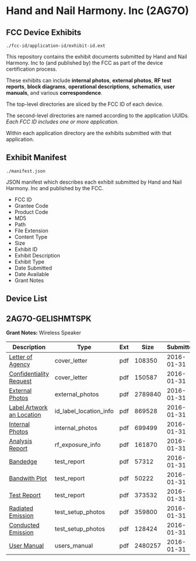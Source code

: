 # Hand and Nail Harmony. Inc (2AG7O)
## FCC Device Exhibits

```
./fcc-id/application-id/exhibit-id.ext
```

This repository contains the exhibit documents submitted by Hand and Nail Harmony. Inc to (and published by) the FCC as part of the device certification process.

These exhibits can include **internal photos**, **external photos**, **RF test reports**, **block diagrams**, **operational descriptions**, **schematics**, **user manuals**, and various **correspondence**.

The top-level directories are sliced by the FCC ID of each device.

The second-level directories are named according to the application UUIDs. *Each FCC ID includes one or more application.*

Within each application directory are the exhibits submitted with that application. 

## Exhibit Manifest

```
./manifest.json
```

JSON manifest which describes each exhibit submitted by Hand and Nail Harmony. Inc and published by the FCC.

- FCC ID
- Grantee Code
- Product Code
- MD5
- Path
- File Extension
- Content Type
- Size
- Exhibit ID
- Exhibit Description
- Exhibit Type
- Date Submitted
- Date Available
- Grant Notes

## Device List
## 2AG7O-GELISHMTSPK
**Grant Notes:** Wireless Speaker

| Description | Type | Ext | Size | Submitted | Available |
| ----------- | ---- | --- | ---- | --------- | --------- |
| [Letter of Agency](2AG7O-GELISHMTSPK/dea5f6c92bff702702dd163fdfea1472/2891104.pdf) | cover_letter | pdf | 108350 | 2016-01-31 | 2016-01-31 |
| [Confidentiality Request](2AG7O-GELISHMTSPK/dea5f6c92bff702702dd163fdfea1472/2891105.pdf) | cover_letter | pdf | 150587 | 2016-01-31 | 2016-01-31 |
| [External Photos](2AG7O-GELISHMTSPK/dea5f6c92bff702702dd163fdfea1472/2891115.pdf) | external_photos | pdf | 2789840 | 2016-01-31 | 2016-03-16 |
| [Label Artwork an Location](2AG7O-GELISHMTSPK/dea5f6c92bff702702dd163fdfea1472/2891141.pdf) | id_label_location_info | pdf | 869528 | 2016-01-31 | 2016-01-31 |
| [Internal Photos](2AG7O-GELISHMTSPK/dea5f6c92bff702702dd163fdfea1472/2891116.pdf) | internal_photos | pdf | 699499 | 2016-01-31 | 2016-03-16 |
| [Analysis Report](2AG7O-GELISHMTSPK/dea5f6c92bff702702dd163fdfea1472/2891142.pdf) | rf_exposure_info | pdf | 161870 | 2016-01-31 | 2016-01-31 |
| [Bandedge](2AG7O-GELISHMTSPK/dea5f6c92bff702702dd163fdfea1472/2891110.pdf) | test_report | pdf | 57312 | 2016-01-31 | 2016-01-31 |
| [Bandwith Plot](2AG7O-GELISHMTSPK/dea5f6c92bff702702dd163fdfea1472/2891111.pdf) | test_report | pdf | 50222 | 2016-01-31 | 2016-01-31 |
| [Test Report](2AG7O-GELISHMTSPK/dea5f6c92bff702702dd163fdfea1472/2891112.pdf) | test_report | pdf | 373532 | 2016-01-31 | 2016-01-31 |
| [Radiated Emission](2AG7O-GELISHMTSPK/dea5f6c92bff702702dd163fdfea1472/2891113.pdf) | test_setup_photos | pdf | 359800 | 2016-01-31 | 2016-01-31 |
| [Conducted Emission](2AG7O-GELISHMTSPK/dea5f6c92bff702702dd163fdfea1472/2891114.pdf) | test_setup_photos | pdf | 128424 | 2016-01-31 | 2016-01-31 |
| [User Manual](2AG7O-GELISHMTSPK/dea5f6c92bff702702dd163fdfea1472/2891106.pdf) | users_manual | pdf | 2480257 | 2016-01-31 | 2016-03-16 |
